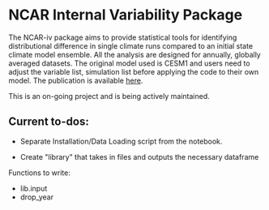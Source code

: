 # NCAR Internal Variability Package

The NCAR-iv package aims to provide statistical tools for identifying distributional difference in single climate runs compared to an initial state climate model ensemble. All the analysis are designed for annually, globally averaged datasets. The original model used is CESM1 and users need to adjust the variable list, simulation list before applying the code to their own model. The publication is available [here](https://opensky.ucar.edu/islandora/object/technotes%3A591). 


This is an on-going project and is being actively maintained. 

## Current to-dos:
- Separate Installation/Data Loading script from the notebook.

- Create "library" that takes in files and outputs the necessary dataframe

Functions to write:
- lib.input
- drop_year
